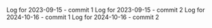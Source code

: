 Log for 2023-09-15 - commit 1
Log for 2023-09-15 - commit 2
Log for 2024-10-16 - commit 1
Log for 2024-10-16 - commit 2
